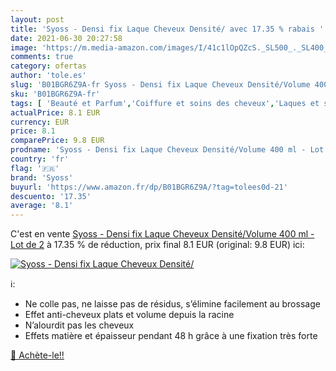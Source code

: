 ```yaml
---
layout: post
title: 'Syoss - Densi fix Laque Cheveux Densité/ avec 17.35 % rabais '
date: 2021-06-30 20:27:58
image: 'https://m.media-amazon.com/images/I/41c1lOpQZcS._SL500_._SL400_.jpg'
comments: true
category: ofertas
author: 'tole.es'
slug: 'B01BGR6Z9A-fr Syoss - Densi fix Laque Cheveux Densité/Volume 400 ml -...'
sku: 'B01BGR6Z9A-fr'
tags: [ 'Beauté et Parfum','Coiffure et soins des cheveux','Laques et sprays coiffants','Produits coiffants','syoss', ]
actualPrice: 8.1 EUR
currency: EUR
price: 8.1
comparePrice: 9.8 EUR
prodname: 'Syoss - Densi fix Laque Cheveux Densité/Volume 400 ml - Lot de 2'
country: 'fr'
flag: '🇫🇷'
brand: 'Syoss'
buyurl: 'https://www.amazon.fr/dp/B01BGR6Z9A/?tag=tolees0d-21'
descuento: '17.35'
average: '8.1'
---
```


C'est en vente [Syoss - Densi fix Laque Cheveux Densité/Volume 400 ml - Lot de 2](https://www.amazon.fr/dp/B01BGR6Z9A/?tag=tolees0d-21)  à  17.35 % de réduction, prix final  8.1 EUR (original: 9.8 EUR) ici:

[![Syoss - Densi fix Laque Cheveux Densité/](https://m.media-amazon.com/images/I/41c1lOpQZcS._SL500_._SL400_.jpg)](https://www.amazon.fr/dp/B01BGR6Z9A/?tag=tolees0d-21)

ℹ️:

- Ne colle pas, ne laisse pas de résidus, s’élimine facilement au brossage
- Effet anti-cheveux plats et volume depuis la racine
- N’alourdit pas les cheveux
- Effets matière et épaisseur pendant 48 h grâce à une fixation très forte

[🛒 Achète-le!!](https://www.amazon.fr/dp/B01BGR6Z9A/?tag=tolees0d-21)
